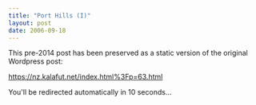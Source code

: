 ```yaml
---
title: "Port Hills (I)"
layout: post
date: 2006-09-18
---
```


This pre-2014 post has been preserved as a static version of the original Wordpress post:

https://nz.kalafut.net/index.html%3Fp=63.html

You'll be redirected automatically in 10 seconds...

<head>
  <meta http-equiv="refresh" content="10;url=https://nz.kalafut.net/index.html%3Fp=63.html">
</head>

